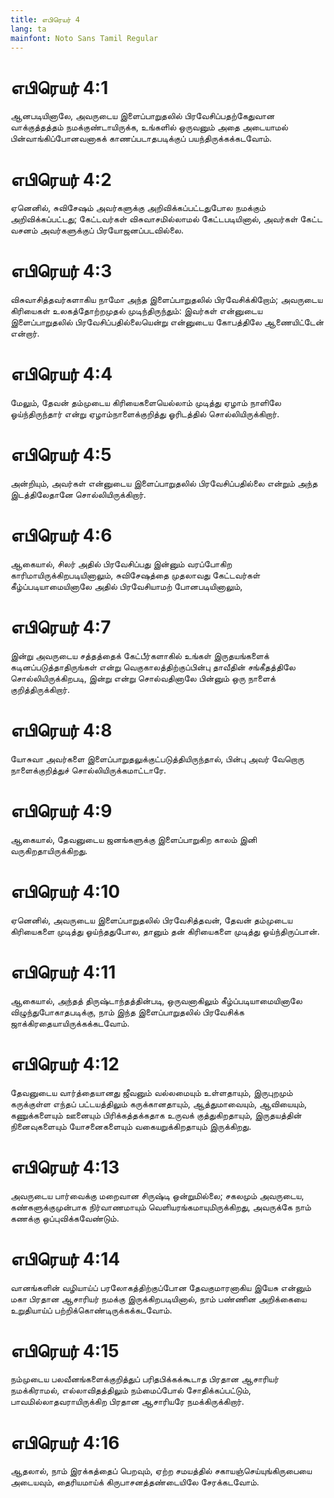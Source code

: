 ```yaml
---
title: எபிரெயர் 4
lang: ta
mainfont: Noto Sans Tamil Regular
---
```


# எபிரெயர் 4:1

ஆனபடியினாலே, அவருடைய இளைப்பாறுதலில் பிரவேசிப்பதற்கேதுவான வாக்குத்தத்தம் நமக்குண்டாயிருக்க, உங்களில் ஒருவனும் அதை அடையாமல் பின்வாங்கிப்போனவனாகக் காணப்படாதபடிக்குப் பயந்திருக்கக்கடவோம்.

# எபிரெயர் 4:2

ஏனெனில், சுவிசேஷம் அவர்களுக்கு அறிவிக்கப்பட்டதுபோல நமக்கும் அறிவிக்கப்பட்டது; கேட்டவர்கள் விசுவாசமில்லாமல் கேட்டபடியினால், அவர்கள் கேட்ட வசனம் அவர்களுக்குப் பிரயோஜனப்படவில்லை.

# எபிரெயர் 4:3

விசுவாசித்தவர்களாகிய நாமோ அந்த இளைப்பாறுதலில் பிரவேசிக்கிறோம்; அவருடைய கிரியைகள் உலகத்தோற்றமுதல் முடிந்திருந்தும்: இவர்கள் என்னுடைய இளைப்பாறுதலில் பிரவேசிப்பதில்லையென்று என்னுடைய கோபத்திலே ஆணையிட்டேன் என்றார்.

# எபிரெயர் 4:4

மேலும், தேவன் தம்முடைய கிரியைகளையெல்லாம் முடித்து ஏழாம் நாளிலே ஓய்ந்திருந்தார் என்று ஏழாம்நாளைக்குறித்து ஓரிடத்தில் சொல்லியிருக்கிறார்.

# எபிரெயர் 4:5

அன்றியும், அவர்கள் என்னுடைய இளைப்பாறுதலில் பிரவேசிப்பதில்லை என்றும் அந்த இடத்திலேதானே சொல்லியிருக்கிறார்.

# எபிரெயர் 4:6

ஆகையால், சிலர் அதில் பிரவேசிப்பது இன்னும் வரப்போகிற காரிமாயிருக்கிறபடியினாலும், சுவிசேஷத்தை முதலாவது கேட்டவர்கள் கீழ்ப்படியாமையினாலே அதில் பிரவேசியாமற் போனபடியினாலும்,

# எபிரெயர் 4:7

இன்று அவருடைய சத்தத்தைக் கேட்பீர்களாகில் உங்கள் இருதயங்களைக் கடினப்படுத்தாதிருங்கள் என்று வெகுகாலத்திற்குப்பின்பு தாவீதின் சங்கீதத்திலே சொல்லியிருக்கிறபடி, இன்று என்று சொல்வதினாலே பின்னும் ஒரு நாளைக் குறித்திருக்கிறார்.

# எபிரெயர் 4:8

யோசுவா அவர்களை இளைப்பாறுதலுக்குட்படுத்தியிருந்தால், பின்பு அவர் வேறொரு நாளைக்குறித்துச் சொல்லியிருக்கமாட்டாரே.

# எபிரெயர் 4:9

ஆகையால், தேவனுடைய ஜனங்களுக்கு இளைப்பாறுகிற காலம் இனி வருகிறதாயிருக்கிறது.

# எபிரெயர் 4:10

ஏனெனில், அவருடைய இளைப்பாறுதலில் பிரவேசித்தவன், தேவன் தம்முடைய கிரியைகளை முடித்து ஓய்ந்ததுபோல, தானும் தன் கிரியைகளை முடித்து ஓய்ந்திருப்பான்.

# எபிரெயர் 4:11

ஆகையால், அந்தத் திருஷ்டாந்தத்தின்படி, ஒருவனாகிலும் கீழ்ப்படியாமையினாலே விழுந்துபோகாதபடிக்கு, நாம் இந்த இளைப்பாறுதலில் பிரவேசிக்க ஜாக்கிரதையாயிருக்கக்கடவோம்.

# எபிரெயர் 4:12

தேவனுடைய வார்த்தையானது ஜீவனும் வல்லமையும் உள்ளதாயும், இருபுறமும் கருக்குள்ள எந்தப் பட்டயத்திலும் கருக்கானதாயும், ஆத்துமாவையும், ஆவியையும், கணுக்களையும் ஊனையும் பிரிக்கத்தக்கதாக உருவக் குத்துகிறதாயும், இருதயத்தின் நினைவுகளையும் யோசனைகளையும் வகையறுக்கிறதாயும் இருக்கிறது.

# எபிரெயர் 4:13

அவருடைய பார்வைக்கு மறைவான சிருஷ்டி ஒன்றுமில்லை; சகலமும் அவருடைய, கண்களுக்குமுன்பாக நிர்வாணமாயும் வெளியரங்கமாயுமிருக்கிறது, அவருக்கே நாம் கணக்கு ஒப்புவிக்கவேண்டும்.

# எபிரெயர் 4:14

வானங்களின் வழியாய்ப் பரலோகத்திற்குப்போன தேவகுமாரனாகிய இயேசு என்னும் மகா பிரதான ஆசாரியர் நமக்கு இருக்கிறபடியினால், நாம் பண்ணின அறிக்கையை உறுதியாய்ப் பற்றிக்கொண்டிருக்கக்கடவோம்.

# எபிரெயர் 4:15

நம்முடைய பலவீனங்களைக்குறித்துப் பரிதபிக்கக்கூடாத பிரதான ஆசாரியர் நமக்கிராமல், எல்லாவிதத்திலும் நம்மைப்போல் சோதிக்கப்பட்டும், பாவமில்லாதவராயிருக்கிற பிரதான ஆசாரியரே நமக்கிருக்கிறார்.

# எபிரெயர் 4:16

ஆதலால், நாம் இரக்கத்தைப் பெறவும், ஏற்ற சமயத்தில் சகாயஞ்செய்யுங்கிருபையை அடையவும், தைரியமாய்க் கிருபாசனத்தண்டையிலே சேரக்கடவோம்.

